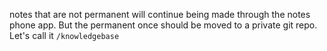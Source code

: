 notes that are not permanent will continue being made through the notes phone app. But the permanent once should be moved to a private git repo. Let's call it `/knowledgebase`
